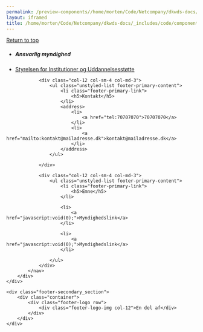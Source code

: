 ```yaml
--- 
permalink: /preview-components//home/morten/Code/Netcompany/dkwds-docs/_includes/code/components/footer.html
layout: iframed 
title: /home/morten/Code/Netcompany/dkwds-docs/_includes/code/components/footer.html
---
```

<footer class="footer" role="contentinfo">
    <div class="container footer-return-to-top">
        <a href="#">Return to top</a>
    </div>
    <div class="footer-primary-section">
        <div class="container">
            <nav class="footer-nav row">
                <div class="col-12 col-sm-4 col-md-6">
                    <ul class="unstyled-list footer-primary-content">
                        <li class="footer-primary-link">
                            <h5>Ansvarlig myndighed</h5>
                        </li>
                        <li>
                            <a href="javascript:void(0);">Styrelsen for Institutioner og Uddannelsesstøtte</a>
                        </li>
                    </ul>
                </div>

                <div class="col-12 col-sm-4 col-md-3">
                    <ul class="unstyled-list footer-primary-content">
                        <li class="footer-primary-link">
                            <h5>Kontakt</h5>
                        </li>
                        <address>
                            <li>
                                <a href="tel:70707070">70707070</a>
                            </li>
                            <li>
                                <a href="mailto:kontakt@mailadresse.dk">kontakt@mailadresse.dk</a>
                            </li>
                        </address>
                    </ul>

                </div>

                <div class="col-12 col-sm-4 col-md-3">
                    <ul class="unstyled-list footer-primary-content">
                        <li class="footer-primary-link">
                            <h5>Emne</h5>
                        </li>

                        <li>
                            <a href="javascript:void(0);">Myndighedslink</a>
                        </li>

                        <li>
                            <a href="javascript:void(0);">Myndighedslink</a>
                        </li>

                    </ul>
                </div>
            </nav>
        </div>
    </div>

    <div class="footer-secondary_section">
        <div class="container">
            <div class="footer-logo row">
                <div class="footer-logo-img col-12">En del af</div>
            </div>
        </div>
    </div>
</footer>